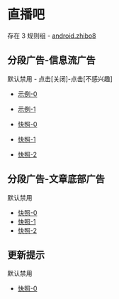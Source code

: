 # 直播吧

存在 3 规则组 - [android.zhibo8](/src/apps/android.zhibo8.ts)

## 分段广告-信息流广告

默认禁用 - 点击[关闭]-点击[不感兴趣]

- [示例-0](https://m.gkd.li/57941037/b67e6d84-0373-4985-82da-c8443904c8f0)
- [示例-1](https://m.gkd.li/57941037/cb130039-0338-4225-91f0-eae4669ed0dc)

- [快照-0](https://i.gkd.li/i/14428863)
- [快照-1](https://i.gkd.li/i/13786148)
- [快照-2](https://i.gkd.li/i/14428912)

## 分段广告-文章底部广告

默认禁用

- [快照-0](https://i.gkd.li/i/14395379)
- [快照-1](https://i.gkd.li/i/14395389)
- [快照-2](https://i.gkd.li/i/14395415)

## 更新提示

默认禁用

- [快照-0](https://i.gkd.li/i/14395465)
